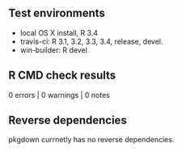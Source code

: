 ## Test environments
* local OS X install, R 3.4
* travis-ci: R 3.1, 3.2, 3.3, 3.4, release, devel.
* win-builder: R devel

## R CMD check results

0 errors | 0 warnings | 0 notes

## Reverse dependencies

pkgdown currnetly has no reverse dependencies.
